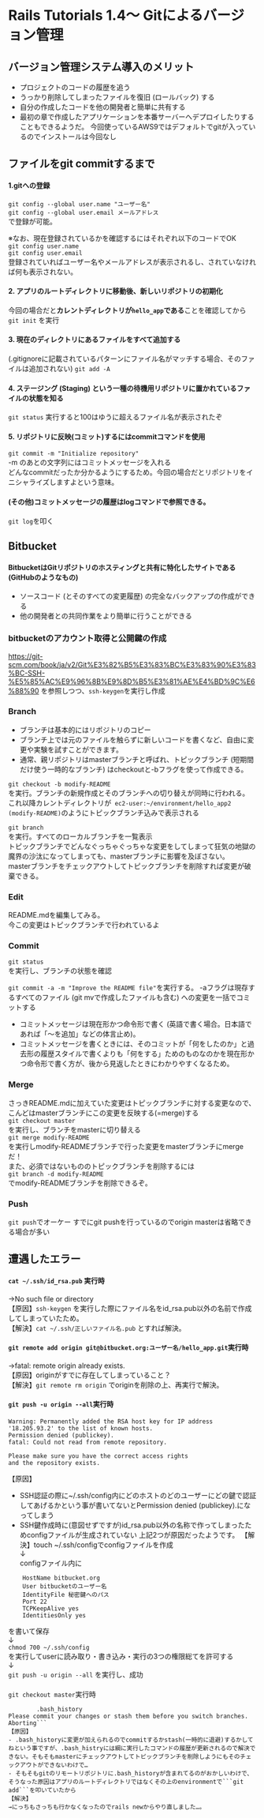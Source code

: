 # Rails Tutorials 1.4～ Gitによるバージョン管理 
## バージョン管理システム導入のメリット
- プロジェクトのコードの履歴を追う
- うっかり削除してしまったファイルを復旧 (ロールバック) する
- 自分の作成したコードを他の開発者と簡単に共有する
- 最初の章で作成したアプリケーションを本番サーバーへデプロイしたりする
こともできるようだ。
今回使っているAWS9ではデフォルトでgitが入っているのでインストールは今回なし  

## ファイルをgit commitするまで
#### 1.gitへの登録
```git config --global user.name "ユーザー名"```  
```git config --global user.email メールアドレス```  
で登録が可能。  
  
※なお、現在登録されているかを確認するにはそれぞれ以下のコードでOK  
```git config user.name```  
```git config user.email```  
登録されていればユーザー名やメールアドレスが表示されるし、されていなければ何も表示されない。
#### 2. アプリのルートディレクトリに移動後、新しいリポジトリの初期化
今回の場合だと**カレントディレクトリが```hello_app```である**ことを確認してから
```git init```  を実行
#### 3. 現在のディレクトリにあるファイルをすべて追加する
(.gitignoreに記載されているパターンにファイル名がマッチする場合、そのファイルは追加されない)
```git add -A```  
#### 4. ステージング (Staging) という一種の待機用リポジトリに置かれているファイルの状態を知る
```git status```
実行すると100はゆうに超えるファイル名が表示されたぞ
#### 5. リポジトリに反映(コミット)するにはcommitコマンドを使用
```git commit -m "Initialize repository"```  
-m のあとの文字列にはコミットメッセージを入れる  
どんなcommitだったか分かるようにするため。今回の場合だとリポジトリをイニシャライズしますよという意味。
#### (その他)コミットメッセージの履歴はlogコマンドで参照できる。
```git log```を叩く


## Bitbucket
#### BitbucketはGitリポジトリのホスティングと共有に特化したサイトである(GitHubのようなもの)
- ソースコード (とそのすべての変更履歴) の完全なバックアップの作成ができる
- 他の開発者との共同作業をより簡単に行うことができる

### bitbucketのアカウント取得と公開鍵の作成
https://git-scm.com/book/ja/v2/Git%E3%82%B5%E3%83%BC%E3%83%90%E3%83%BC-SSH-%E5%85%AC%E9%96%8B%E9%8D%B5%E3%81%AE%E4%BD%9C%E6%88%90
を参照しつつ、```ssh-keygen```を実行し作成

### Branch
- ブランチは基本的にはリポジトリのコピー
- ブランチ上では元のファイルを触らずに新しいコードを書くなど、自由に変更や実験を試すことができます。
- 通常、親リポジトリはmasterブランチと呼ばれ、トピックブランチ (短期間だけ使う一時的なブランチ) はcheckoutと-bフラグを使って作成できる。

```git checkout -b modify-README```  
を実行。ブランチの新規作成とそのブランチへの切り替えが同時に行われる。  
これ以降カレントディレクトリが``` ec2-user:~/environment/hello_app2 (modify-README)```のようにトピックブランチ込みで表示される
  
```git branch```  
を実行。すべてのローカルブランチを一覧表示  
トピックブランチでどんなぐっちゃぐっちゃな変更をしてしまって狂気の地獄の魔界の沙汰になってしまっても、masterブランチに影響を及ぼさない。  
masterブランチをチェックアウトしてトピックブランチを削除すれば変更が破棄できる。  

### Edit
README.mdを編集してみる。  
今この変更はトピックブランチで行われているよ  

### Commit
```git status```  
を実行し、ブランチの状態を確認  

```git commit -a -m "Improve the README file"```を実行する。 -aフラグは現存するすべてのファイル (git mvで作成したファイルも含む) への変更を一括でコミットする  
- コミットメッセージは現在形かつ命令形で書く (英語で書く場合。日本語であれば「〜を追加」などの体言止め)。  
- コミットメッセージを書くときには、そのコミットが「何をしたのか」と過去形の履歴スタイルで書くよりも「何をする」ためのものなのかを現在形かつ命令形で書く方が、後から見返したときにわかりやすくなるため。  

### Merge
さっきREADME.mdに加えていた変更はトピックブランチに対する変更なので、  
こんどはmasterブランチにこの変更を反映する(=merge)する  
```git checkout master```  
を実行し、ブランチをmasterに切り替える  
```git merge modify-README```  
を実行しmodify-READMEブランチで行った変更をmasterブランチにmergeだ！  
また、必須ではないもののトピックブランチを削除するには  
```git branch -d modify-README```  
でmodify-READMEブランチを削除できるぞ。  

### Push
```git push```でオーケー
すでにgit pushを行っているのでorigin masterは省略できる場合が多い

## 遭遇したエラー
#### ```cat ~/.ssh/id_rsa.pub```  実行時
→No such file or directory  
【原因】```ssh-keygen``` を実行した際にファイル名をid_rsa.pub以外の名前で作成してしまっていたため。  
【解決】```cat ~/.ssh/正しいファイル名.pub``` とすれば解決。

#### ```git remote add origin git@bitbucket.org:ユーザー名/hello_app.git```実行時
→fatal: remote origin already exists.  
【原因】originがすでに存在してしまっていること？  
【解決】```git remote rm origin``` でoriginを削除の上、再実行で解決。

#### ```git push -u origin --all```実行時
```
Warning: Permanently added the RSA host key for IP address '18.205.93.2' to the list of known hosts.  
Permission denied (publickey).  
fatal: Could not read from remote repository.  
  
Please make sure you have the correct access rights  
and the repository exists.
```  

【原因】  
- SSH認証の際に~/.ssh/config内にどのホストのどのユーザーにどの鍵で認証してあげるかという事が書いてないとPermission denied (publickey).になってしまう
- SSH鍵作成時に(意図せずですが)id_rsa.pub以外の名称で作ってしまったためconfigファイルが生成されていない
上記2つが原因だったようです。
【解決】touch ~/.ssh/configでconfigファイルを作成  
↓  
configファイル内に  

```Host bitbucket.org
    HostName bitbucket.org
    User bitbucketのユーザー名
    IdentityFile 秘密鍵へのパス
    Port 22
    TCPKeepAlive yes
    IdentitiesOnly yes
```  
    
を書いて保存  
↓  
```chmod 700 ~/.ssh/config```  
を実行してuserに読み取り・書き込み・実行の3つの権限総てを許可する  
↓  
```git push -u origin --all``` を実行し、成功

#### 

```git checkout master```実行時

```error: Your local changes to the following files would be overwritten by checkout:
        .bash_history
Please commit your changes or stash them before you switch branches.
Aborting``` 
【原因】
- .bash_historyに変更が加えられるのでcommitするかstash(一時的に退避)するかしてねという事ですが、.bash_histryには綱に実行したコマンドの履歴が更新されるので解決できない。そもそもmasterにチェックアウトしてトピックブランチを削除しようにもそのチェックアウトができないわけで…  
- そもそもgitのリモートリポジトリに.bash_historyが含まれてるのがおかしいわけで、そうなった原因はアプリのルートディレクトリではなくその上のenvironmentで```git add```を叩いていたから  
【解決】
→にっちもさっちも行かなくなったのでrails newからやり直しました…。



